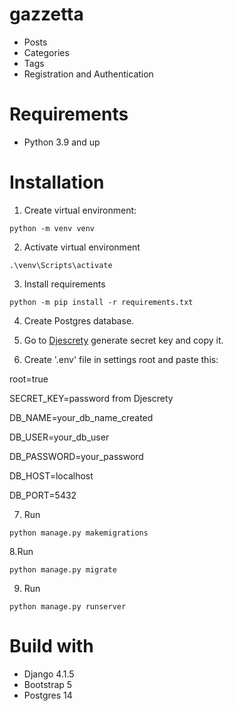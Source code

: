 # gazzetta

- Posts
- Categories
- Tags
- Registration and Authentication

# Requirements

* Python 3.9 and up

# Installation 

1. Create virtual environment:

```
python -m venv venv
```

2. Activate virtual environment
```
.\venv\Scripts\activate
```

3. Install requirements

```
python -m pip install -r requirements.txt
```

4. Create Postgres database.

5. Go to [Djescrety](https://djecrety.ir/) generate secret key and copy it.


6.  Create '.env' file in settings root and paste this:

root=true

SECRET_KEY=password from Djescrety

DB_NAME=your_db_name_created

DB_USER=your_db_user

DB_PASSWORD=your_password

DB_HOST=localhost

DB_PORT=5432

7. Run

```
python manage.py makemigrations
```
8.Run

```
python manage.py migrate
```
9. Run

```
python manage.py runserver
```


# Build with
* Django 4.1.5
* Bootstrap 5
* Postgres 14
